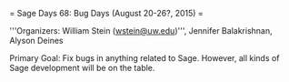 = Sage Days 68: Bug Days (August 20-26?, 2015) =

'''Organizers: William Stein (wstein@uw.edu)''', Jennifer Balakrishnan, Alyson Deines

Primary Goal: Fix bugs in anything related to Sage.  However, all kinds of Sage development will be on the table. 
